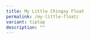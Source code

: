 ```yaml
---
title: My Little Chingay Float
permalink: /my-little-float/
variant: tiptap
description: ""
---
```

